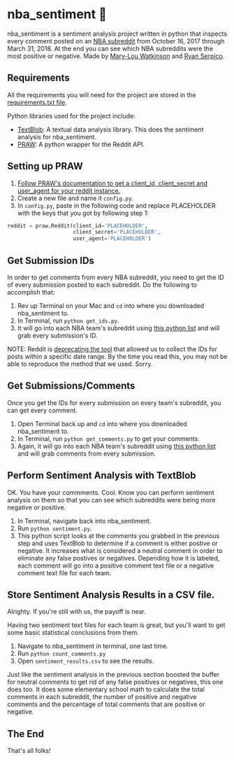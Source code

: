 # nba_sentiment 🏀

nba_sentiment is a sentiment analysis project written in python that inspects every comment posted on an [NBA subreddit](https://www.reddit.com/r/nba/) from October 16, 2017 through March 31, 2018. At the end you can see which NBA subreddits were the most positive or negative. Made by [Mary-Lou Watkinson](https://twitter.com/Mary_Lou_W) and [Ryan Serpico](https://twitter.com/zuckerco).

## Requirements

All the requirements you will need for the project are stored in the [requirements.txt file](https://github.com/weimer-coders/nba_sentiment/blob/master/requirements.txt). 

Python libraries used for the project include:
* [TextBlob](https://textblob.readthedocs.io/en/dev/): A textual data analysis library. This does the sentiment analysis for nba_sentiment.
* [PRAW](https://praw.readthedocs.io/en/latest/): A python wrapper for the Reddit API.

## Setting up PRAW

1. [Follow PRAW's documentation to get a client_id, client_secret and user_agent for your reddit instance.](https://praw.readthedocs.io/en/latest/getting_started/quick_start.html)
2. Create a new file and name it `config.py`.
3. In `config.py`, paste in the following code and replace PLACEHOLDER with the keys that you got by following step 1:
```python
reddit = praw.Reddit(client_id='PLACEHOLDER',
                     client_secret='PLACEHOLDER',
                     user_agent='PLACEHOLDER')
```

## Get Submission IDs

In order to get comments from every NBA subreddit, you need to get the ID of every submission posted to each subreddit. Do the following to accomplish that:

1. Rev up Terminal on your Mac and `cd` into where you downloaded nba_sentiment to.
2. In Terminal, run `python get_ids.py`.
3. It will go into each NBA team's subreddit using [this python list](https://github.com/weimer-coders/nba_sentiment/blob/master/teams.py) and will grab every submission's ID.

NOTE: Reddit is [deprecating the tool](http://praw.readthedocs.io/en/latest/package_info/change_log.html?highlight=deprecated) that allowed us to collect the IDs for posts within a specific date range. By the time you read this, you may not be able to reproduce the method that we used. Sorry.

## Get Submissions/Comments

Once you get the IDs for every submission on every team's subreddit, you can get every comment. 

1. Open Terminal back up and `cd` into where you downloaded nba_sentiment to.
2. In Terminal, run `python get_comments.py` to get your comments.
3. Again, it will go into each NBA team's subreddit using [this python list](https://github.com/weimer-coders/nba_sentiment/blob/master/teams.py) and will grab comments from every submission.

## Perform Sentiment Analysis with TextBlob

OK. You have your commments. Cool. Know you can perform sentiment analysis on them so that you can see which subreddits were being more negative or positive. 

1. In Terminal, navigate back into nba_sentiment.
2. Run `python sentiment.py`.
3. This python script looks at the comments you grabbed in the previous step and uses TextBlob to determine if a comment is either postive or negative. It increases what is considered a neutral comment in order to eliminate any false postives or negatives. Depending how it is labeled, each comment will go into a positive comment text file or a negative comment text file for each team. 

## Store Sentiment Analysis Results in a CSV file.

Alrighty. If you're still with us, the payoff is near. 

Having two sentiment text files for each team is great, but you'll want to get some basic statistical conclusions from them.

1. Navigate to nba_sentiment in terminal, one last time.
2. Run `python count_comments.py`
3. Open `sentiment_results.csv` to see the results.

Just like the sentiment analysis in the previous section boosted the buffer for neutral comments to get rid of any false positives or negatives, this one does too. It does some elementary school math to calculate the total comments in each subreddit, the number of positive and negative comments and the percentage of total comments that are positive or negative.

## The End
That's all folks!
